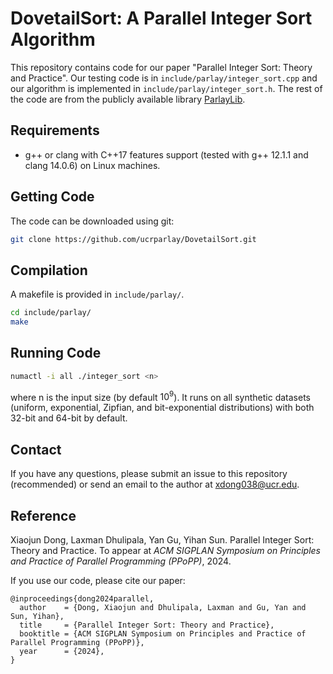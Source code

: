 
# DovetailSort: A Parallel Integer Sort Algorithm
This repository contains code for our paper "Parallel Integer Sort: Theory and Practice".
Our testing code is in ``include/parlay/integer_sort.cpp`` and our algorithm is implemented in ``include/parlay/integer_sort.h``. The rest of the code are from the publicly available library [ParlayLib](https://github.com/cmuparlay/parlaylib).
 

Requirements
--------
+ g++ or clang with C++17 features support (tested with g++ 12.1.1 and clang 14.0.6) on Linux machines.

Getting Code
--------
The code can be downloaded using git:
```bash
git clone https://github.com/ucrparlay/DovetailSort.git
```

Compilation
--------
A makefile is provided in ``include/parlay/``.
```bash
cd include/parlay/
make
```

Running Code
--------
```bash
numactl -i all ./integer_sort <n>
```
where n is the input size (by default $10^9$). It runs on all synthetic datasets (uniform, exponential, Zipfian, and bit-exponential distributions) with both 32-bit and 64-bit by default.

Contact
--------
If you have any questions, please submit an issue to this repository (recommended) or send an email to the author at xdong038@ucr.edu.  

Reference
--------
Xiaojun Dong, Laxman Dhulipala, Yan Gu, Yihan Sun. Parallel Integer Sort: Theory and Practice. To appear at *ACM SIGPLAN Symposium on Principles and Practice of Parallel Programming (PPoPP)*, 2024.  

If you use our code, please cite our paper:
```
@inproceedings{dong2024parallel,
  author    = {Dong, Xiaojun and Dhulipala, Laxman and Gu, Yan and Sun, Yihan},
  title     = {Parallel Integer Sort: Theory and Practice},
  booktitle = {ACM SIGPLAN Symposium on Principles and Practice of Parallel Programming (PPoPP)},
  year      = {2024},
}
```